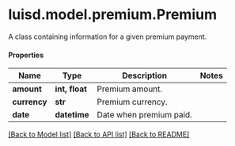 # luisd.model.premium.Premium

A class containing information for a given premium payment.

#### Properties
Name | Type | Description | Notes
------------ | ------------- | ------------- | -------------
**amount** | **int, float** | Premium amount. | 
**currency** | **str** | Premium currency. | 
**date** | **datetime** | Date when premium paid. | 

[[Back to Model list]](../../README.md#documentation-for-models) [[Back to API list]](../../README.md#documentation-for-api-endpoints) [[Back to README]](../../README.md)

